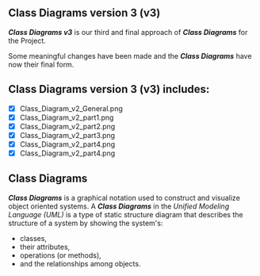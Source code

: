 ## Class Diagrams version 3 (v3)
**_Class Diagrams v3_** is our third and final approach of **_Class Diagrams_** for the Project.

Some meaningful changes have been made and the **_Class Diagrams_** have now their final form.

## Class Diagrams version 3 (v3) includes:
- [x] Class_Diagram_v2_General.png
- [x] Class_Diagram_v2_part1.png
- [x] Class_Diagram_v2_part2.png
- [x] Class_Diagram_v2_part3.png
- [x] Class_Diagram_v2_part4.png
- [x] Class_Diagram_v2_part4.png

## Class Diagrams
**_Class Diagrams_** is a graphical notation used to construct and visualize object oriented systems. 
A **_Class Diagrams_** in the _Unified Modeling Language (UML)_ is a type of static structure diagram that describes the structure of a system by showing the system's:

- classes,
- their attributes,
- operations (or methods),
- and the relationships among objects.




